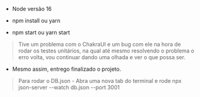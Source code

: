 - Node versão 16

- npm install ou yarn
- npm start ou yarn start

> Tive um problema com o ChakraUI e um bug com ele na hora de rodar os testes unitários, na qual até mesmo resolvendo o problema o erro volta, vou continuar dando uma olhada e ver o que possa ser.

- Mesmo assim, entrego finalizado o projeto.

> Para rodar o DB.json - Abra uma nova tab do terminal e rode npx json-server --watch db.json --port 3001